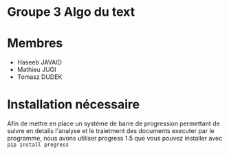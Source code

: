 # Groupe 3 Algo du text

# Membres

- Haseeb JAVAID
- Mathieu JUGI
- Tomasz DUDEK

# Installation nécessaire

Afin de mettre en place un systéme de barre de progression permettant de suivre en details l'analyse et le traietment des documents executer par le programme, nous avons utiliser progress 1.5 que vous pouvez installer avec `pip install progress`
